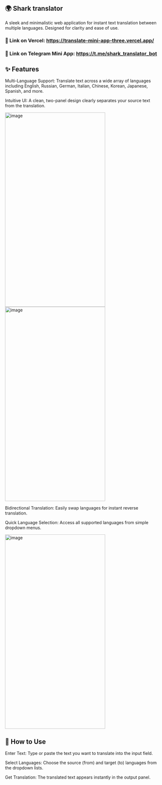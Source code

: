 ## 🌍 Shark translator
A sleek and minimalistic web application for instant text translation between multiple languages. Designed for clarity and ease of use.

### 📌 Link on Vercel: https://translate-mini-app-three.vercel.app/

### 📌 Link on Telegram Mini App: https://t.me/shark_translator_bot

## ✨ Features
Multi-Language Support: Translate text across a wide array of languages including English, Russian, German, Italian, Chinese, Korean, Japanese, Spanish, and more.

Intuitive UI: A clean, two-panel design clearly separates your source text from the translation.

<img width="331" height="640" alt="image" src="https://github.com/user-attachments/assets/bbd99e06-855d-42c3-bc09-49ec0824a440" />
<img width="331" height="640" alt="image" src="https://github.com/user-attachments/assets/8f2d4cdc-0928-4e0a-bf2f-fb492be54a98" />

Bidirectional Translation: Easily swap languages for instant reverse translation.

Quick Language Selection: Access all supported languages from simple dropdown menus.

<img width="331" height="640" alt="image" src="https://github.com/user-attachments/assets/226f253a-941f-49ac-877c-a97f5082a061" />

## 🚀 How to Use
Enter Text: Type or paste the text you want to translate into the input field.

Select Languages: Choose the source (from) and target (to) languages from the dropdown lists.

Get Translation: The translated text appears instantly in the output panel.





